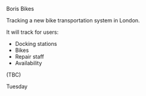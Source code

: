 Boris Bikes

Tracking a new bike transportation system in London.

It will track for users:
- Docking stations
- Bikes
- Repair staff
- Availability

(TBC)

Tuesday
